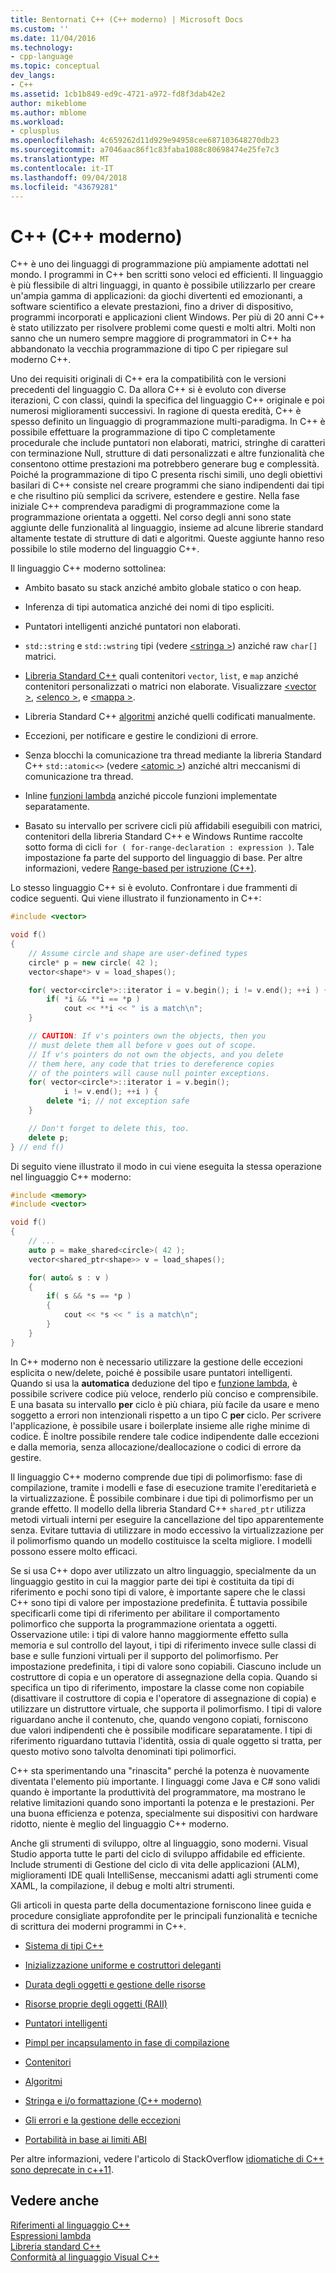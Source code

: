```yaml
---
title: Bentornati C++ (C++ moderno) | Microsoft Docs
ms.custom: ''
ms.date: 11/04/2016
ms.technology:
- cpp-language
ms.topic: conceptual
dev_langs:
- C++
ms.assetid: 1cb1b849-ed9c-4721-a972-fd8f3dab42e2
author: mikeblome
ms.author: mblome
ms.workload:
- cplusplus
ms.openlocfilehash: 4c659262d11d929e94958cee687103648270db23
ms.sourcegitcommit: a7046aac86f1c83faba1088c80698474e25fe7c3
ms.translationtype: MT
ms.contentlocale: it-IT
ms.lasthandoff: 09/04/2018
ms.locfileid: "43679281"
---
```

# <a name="welcome-back-to-c-modern-c"></a>C++ (C++ moderno)
C++ è uno dei linguaggi di programmazione più ampiamente adottati nel mondo. I programmi in C++ ben scritti sono veloci ed efficienti. Il linguaggio è più flessibile di altri linguaggi, in quanto è possibile utilizzarlo per creare un'ampia gamma di applicazioni: da giochi divertenti ed emozionanti, a software scientifico a elevate prestazioni, fino a driver di dispositivo, programmi incorporati e applicazioni client Windows. Per più di 20 anni C++ è stato utilizzato per risolvere problemi come questi e molti altri. Molti non sanno che un numero sempre maggiore di programmatori in C++ ha abbandonato la vecchia programmazione di tipo C per ripiegare sul moderno C++.  
  
 Uno dei requisiti originali di C++ era la compatibilità con le versioni precedenti del linguaggio C. Da allora C++ si è evoluto con diverse iterazioni, C con classi, quindi la specifica del linguaggio C++ originale e poi numerosi miglioramenti successivi. In ragione di questa eredità, C++ è spesso definito un linguaggio di programmazione multi-paradigma. In C++ è possibile effettuare la programmazione di tipo C completamente procedurale che include puntatori non elaborati, matrici, stringhe di caratteri con terminazione Null, strutture di dati personalizzati e altre funzionalità che consentono ottime prestazioni ma potrebbero generare bug e complessità.  Poiché la programmazione di tipo C presenta rischi simili, uno degli obiettivi basilari di C++ consiste nel creare programmi che siano indipendenti dai tipi e che risultino più semplici da scrivere, estendere e gestire. Nella fase iniziale C++ comprendeva paradigmi di programmazione come la programmazione orientata a oggetti. Nel corso degli anni sono state aggiunte delle funzionalità al linguaggio, insieme ad alcune librerie standard altamente testate di strutture di dati e algoritmi. Queste aggiunte hanno reso possibile lo stile moderno del linguaggio C++.  
  
 Il linguaggio C++ moderno sottolinea:  
  
-   Ambito basato su stack anziché ambito globale statico o con heap.  
  
-   Inferenza di tipi automatica anziché dei nomi di tipo espliciti.  
  
-   Puntatori intelligenti anziché puntatori non elaborati.  
  
-   `std::string` e `std::wstring` tipi (vedere [ \<stringa >](../standard-library/string.md)) anziché raw `char[]` matrici.  
  
-   [Libreria Standard C++](../standard-library/cpp-standard-library-header-files.md) quali contenitori `vector`, `list`, e `map` anziché contenitori personalizzati o matrici non elaborate. Visualizzare [ \<vector >](../standard-library/vector.md), [ \<elenco >](../standard-library/list.md), e [ \<mappa >](../standard-library/map.md).  
  
-   Libreria Standard C++ [algoritmi](../standard-library/algorithm.md) anziché quelli codificati manualmente.  
  
-   Eccezioni, per notificare e gestire le condizioni di errore.  
  
-   Senza blocchi la comunicazione tra thread mediante la libreria Standard C++ `std::atomic<>` (vedere [ \<atomic >](../standard-library/atomic.md)) anziché altri meccanismi di comunicazione tra thread.  
  
-   Inline [funzioni lambda](../cpp/lambda-expressions-in-cpp.md) anziché piccole funzioni implementate separatamente.  
  
-   Basato su intervallo per scrivere cicli più affidabili eseguibili con matrici, contenitori della libreria Standard C++ e Windows Runtime raccolte sotto forma di cicli `for ( for-range-declaration : expression )`. Tale impostazione fa parte del supporto del linguaggio di base. Per altre informazioni, vedere [Range-based per istruzione (C++)](../cpp/range-based-for-statement-cpp.md).  
  
 Lo stesso linguaggio C++ si è evoluto. Confrontare i due frammenti di codice seguenti. Qui viene illustrato il funzionamento in C++:  
  
```cpp  
#include <vector>

void f()
{
    // Assume circle and shape are user-defined types  
    circle* p = new circle( 42 );   
    vector<shape*> v = load_shapes();  

    for( vector<circle*>::iterator i = v.begin(); i != v.end(); ++i ) {  
        if( *i && **i == *p )  
            cout << **i << " is a match\n";  
    }  

    // CAUTION: If v's pointers own the objects, then you
    // must delete them all before v goes out of scope.
    // If v's pointers do not own the objects, and you delete
    // them here, any code that tries to dereference copies
    // of the pointers will cause null pointer exceptions.
    for( vector<circle*>::iterator i = v.begin();  
            i != v.end(); ++i ) {  
        delete *i; // not exception safe  
    }  

    // Don't forget to delete this, too.  
    delete p;  
} // end f()
```

 Di seguito viene illustrato il modo in cui viene eseguita la stessa operazione nel linguaggio C++ moderno:  
  
```cpp
#include <memory>  
#include <vector>  

void f()
{
    // ...  
    auto p = make_shared<circle>( 42 );  
    vector<shared_ptr<shape>> v = load_shapes();  

    for( auto& s : v ) 
    {  
        if( s && *s == *p )
        {
            cout << *s << " is a match\n";
        }
    }
}
```

 In C++ moderno non è necessario utilizzare la gestione delle eccezioni esplicita o new/delete, poiché è possibile usare puntatori intelligenti. Quando si usa la **automatica** deduzione del tipo e [funzione lambda](../cpp/lambda-expressions-in-cpp.md), è possibile scrivere codice più veloce, renderlo più conciso e comprensibile. E una basata su intervallo **per** ciclo è più chiara, più facile da usare e meno soggetto a errori non intenzionali rispetto a un tipo C **per** ciclo. Per scrivere l'applicazione, è possibile usare i boilerplate insieme alle righe minime di codice. È inoltre possibile rendere tale codice indipendente dalle eccezioni e dalla memoria, senza allocazione/deallocazione o codici di errore da gestire.  
  
 Il linguaggio C++ moderno comprende due tipi di polimorfismo: fase di compilazione, tramite i modelli e fase di esecuzione tramite l'ereditarietà e la virtualizzazione. È possibile combinare i due tipi di polimorfismo per un grande effetto. Il modello della libreria Standard C++ `shared_ptr` utilizza metodi virtuali interni per eseguire la cancellazione del tipo apparentemente senza. Evitare tuttavia di utilizzare in modo eccessivo la virtualizzazione per il polimorfismo quando un modello costituisce la scelta migliore. I modelli possono essere molto efficaci.  
  
 Se si usa C++ dopo aver utilizzato un altro linguaggio, specialmente da un linguaggio gestito in cui la maggior parte dei tipi è costituita da tipi di riferimento e pochi sono tipi di valore, è importante sapere che le classi C++ sono tipi di valore per impostazione predefinita. È tuttavia possibile specificarli come tipi di riferimento per abilitare il comportamento polimorfico che supporta la programmazione orientata a oggetti. Osservazione utile: i tipi di valore hanno maggiormente effetto sulla memoria e sul controllo del layout, i tipi di riferimento invece sulle classi di base e sulle funzioni virtuali per il supporto del polimorfismo. Per impostazione predefinita, i tipi di valore sono copiabili. Ciascuno include un costruttore di copia e un operatore di assegnazione della copia. Quando si specifica un tipo di riferimento, impostare la classe come non copiabile (disattivare il costruttore di copia e l'operatore di assegnazione di copia) e utilizzare un distruttore virtuale, che supporta il polimorfismo. I tipi di valore riguardano anche il contenuto, che, quando vengono copiati, forniscono due valori indipendenti che è possibile modificare separatamente. I tipi di riferimento riguardano tuttavia l'identità, ossia di quale oggetto si tratta, per questo motivo sono talvolta denominati tipi polimorfici.  
  
 C++ sta sperimentando una "rinascita" perché la potenza è nuovamente diventata l'elemento più importante. I linguaggi come Java e C# sono validi quando è importante la produttività del programmatore, ma mostrano le relative limitazioni quando sono importanti la potenza e le prestazioni. Per una buona efficienza e potenza, specialmente sui dispositivi con hardware ridotto, niente è meglio del linguaggio C++ moderno.  
  
 Anche gli strumenti di sviluppo, oltre al linguaggio, sono moderni. Visual Studio apporta tutte le parti del ciclo di sviluppo affidabile ed efficiente. Include strumenti di Gestione del ciclo di vita delle applicazioni (ALM), miglioramenti IDE quali IntelliSense, meccanismi adatti agli strumenti come XAML, la compilazione, il debug e molti altri strumenti.  
  
 Gli articoli in questa parte della documentazione forniscono linee guida e procedure consigliate approfondite per le principali funzionalità e tecniche di scrittura dei moderni programmi in C++.  
  
-   [Sistema di tipi C++](../cpp/cpp-type-system-modern-cpp.md)  
  
-   [Inizializzazione uniforme e costruttori deleganti](../cpp/uniform-initialization-and-delegating-constructors.md)  
  
-   [Durata degli oggetti e gestione delle risorse](../cpp/object-lifetime-and-resource-management-modern-cpp.md)  
  
-   [Risorse proprie degli oggetti (RAII)](../cpp/objects-own-resources-raii.md)  
  
-   [Puntatori intelligenti](../cpp/smart-pointers-modern-cpp.md)  
  
-   [Pimpl per incapsulamento in fase di compilazione](../cpp/pimpl-for-compile-time-encapsulation-modern-cpp.md)  
  
-   [Contenitori](../cpp/containers-modern-cpp.md)  
  
-   [Algoritmi](../cpp/algorithms-modern-cpp.md)  
  
-   [Stringa e i/o formattazione (C++ moderno)](../cpp/string-and-i-o-formatting-modern-cpp.md)  
  
-   [Gli errori e la gestione delle eccezioni](../cpp/errors-and-exception-handling-modern-cpp.md)  
  
-   [Portabilità in base ai limiti ABI](../cpp/portability-at-abi-boundaries-modern-cpp.md)  
  
 Per altre informazioni, vedere l'articolo di StackOverflow [idiomatiche di C++ sono deprecate in c++11](https://stackoverflow.com/questions/9299101/which-c-idioms-are-deprecated-in-c11).  
  
## <a name="see-also"></a>Vedere anche  
 [Riferimenti al linguaggio C++](../cpp/cpp-language-reference.md)   
 [Espressioni lambda](../cpp/lambda-expressions-in-cpp.md)   
 [Libreria standard C++](../standard-library/cpp-standard-library-reference.md)  
 [Conformità al linguaggio Visual C++](../visual-cpp-language-conformance.md)  